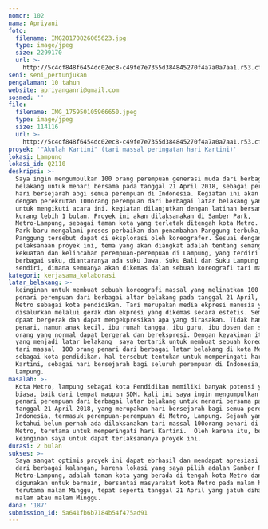 ```yaml
---
nomor: 102
nama: Apriyani
foto:
  filename: IMG20170826065623.jpg
  type: image/jpeg
  size: 2299170
  url: >-
    http://5c4cf848f6454dc02ec8-c49fe7e7355d384845270f4a7a0a7aa1.r53.cf2.rackcdn.com/05d994d1-717f-4763-bd5a-cb0f2e5b41c6/IMG20170826065623.jpg
seni: seni_pertunjukan
pengalaman: 10 tahun
website: apriyanganri@gmail.com
sosmed: ''
file:
  filename: IMG_175950105966650.jpeg
  type: image/jpeg
  size: 114116
  url: >-
    http://5c4cf848f6454dc02ec8-c49fe7e7355d384845270f4a7a0a7aa1.r53.cf2.rackcdn.com/27a873cb-d32a-40a1-b076-a4bd93c97ffa/IMG_175950105966650.jpeg
proyek: '"Akulah Kartini" (tari massal peringatan hari Kartini)'
lokasi: Lampung
lokasi_id: Q2110
deskripsi: >-
  Saya ingin mengumpulkan 100 orang perempuan generasi muda dari berbagai latar
  belakang untuk menari bersama pada tanggal 21 April 2018, sebagai peringatan
  hari bersejarah abgi semua perempuan di Indonesia. Kegiatan ini akan diawali
  dengan perekrutan 100orang perempuan dari berbagai latar belakang yang mau
  untuk mengikuti acara ini. kegiatan dilanjutkan dengan latihan bersama selama
  kurang lebih 1 bulan. Proyek ini akan dilaksanakan di Samber Park,
  Metro-Lampung, sebagai taman kota yang terletak ditengah kota Metro. Samber
  Park baru mengalami proses perbaikan dan penambahan Panggung terbuka, dimana
  Panggung tersebut dapat di eksplorasi oleh koreografer. Sesuai dengan tanggal
  pelaksanaan proyek ini, tema yang akan diangkat adalah tentang semangat,
  kekuatan dan kelincahan perempuan-perempuan di Lampung, yang terdiri dari
  berbagai suku, diantaranya ada suku Jawa, Suku Bali dan Suku Lampung itu
  sendiri, dimana semuanya akan dikemas dalam sebuah koreografi tari massal.
kategori: kerjasama_kolaborasi
latar_belakang: >-
  keinginan untuk membuat sebuah koreografi massal yang melinatkan 100 orang
  penari perempuan dari berbagai altar belakang pada tanggal 21 April, di kota
  Metro sebagai kota pendidikan. Tari merupakan media ekpresi manusia yang
  disalurkan melalui gerak dan ekpresi yang dikemas secara estetis. Semua orang
  dpaat bergerak dan dapat mengekpresikan apa yang dirasakan. Tidak hanya
  penari, namun anak kecil, ibu rumah tangga, ibu guru, ibu dosen dan semua
  orang yang normal dapat bergerak dan berekspresi. Dengan keyakinan itulah,
  yang menjadi latar belakang  saya tertarik untuk membuat sebuah koreografi
  tari massal  100 orang penari dari berbagai latar belakang di kota Metro,
  sebagai kota pendidikan. hal tersebut tentukan untuk memperingati hari
  Kartini, sebagai hari bersejarah bagi seluruh perempuan di Indonesia, termasuk
  Lampung.
masalah: >-
  Kota Metro, lampung sebagai kota Pendidikan memiliki banyak potensi yang luar
  biasa, baik dari tempat maupun SDM. kali ini saya ingin mengumpulkan 100 orang
  penari perempuan dari berbagai latar belakang untuk menari bersama pada
  tanggal 21 April 2018, yang merupakan hari bersejarah bagi semua perempuan di
  Indonesia, termasuk perempuan-perempuan di Metro, Lampung. Sejauh yang saya
  ketahui belum pernah ada dilaksanakan tari massal 100orang penari di kota
  Metro, terutama untuk memperingati hari Kartini.  Oleh karena itu, besra
  keinginan saya untuk dapat terlaksananya proyek ini.
durasi: 2 bulan
sukses: >-
  Saya sangat optimis proyek ini dapat ebrhasil dan mendapat apresiasi banyak
  dari berbagai kalangan, karena lokasi yang saya pilih adalah Samber Park,
  Metro-Lampung, adalah taman kota yang berada di tengah kota Metro dan sering
  digunakan untuk bermain, bersantai masyarakat kota Metro pada malam hari
  terutama malam Minggu, tepat seperti tanggal 21 April yang jatuh dihari Sabtu
  malam atau malam Minggu.
dana: '187'
submission_id: 5a641fb6b7184b54f475ad91
---
```

